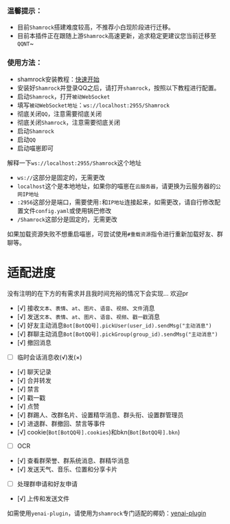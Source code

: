 ### 温馨提示：
- 目前`Shamrock`搭建难度较高，不推荐小白现阶段进行迁移。
- 目前本插件正在跟随上游`Shamrock`高速更新，追求稳定更建议您当前迁移至`QQNT`~

### 使用方法：

- shamrock安装教程：[快速开始](https://whitechi73.github.io/OpenShamrock/guide/getting-started.html)
- 安装好`Shamrock`并登录QQ之后，请打开`shamrock`，按照以下教程进行配置。
- 启动`Shamrock`，打开`被动WebSocket`
- 填写`被动WebSocket地址`：`ws://localhost:2955/Shamrock`
- 彻底关闭`QQ`，注意需要彻底关闭
- 彻底关闭`Shamrock`，注意需要彻底关闭
- 启动`Shamrock`
- 启动`QQ`
- 启动喵崽即可


解释一下`ws://localhost:2955/Shamrock`这个地址
- `ws://`这部分是固定的，无需更改
- `localhost`这个是本地地址，如果你的喵崽在`云服务器`，请更换为云服务器的`公网IP地址`
- `:2956`这部分是端口，需要使用`:`和`IP地址`连接起来，如需更改，请自行修改配置文件`config.yaml`或使用锅巴修改
- `/Shamrock`这部分是固定的，无需更改


如果加载资源失败不想重启喵崽，可尝试使用`#重载资源`指令进行重新加载好友、群聊等。

# 适配进度

没有注明的在下方的有需求并且我时间充裕的情况下会实现... 欢迎pr

- [√] 接收`文本`、`表情`、`at`、`图片`、`语音`、`视频`、`文件`消息
- [√] 发送`文本`、`表情`、`at`、`图片`、`语音`、`视频`、`戳一戳`消息
- [√] 好友主动消息`Bot[BotQQ号].pickUser(user_id).sendMsg("主动消息")`
- [√] 群聊主动消息`Bot[BotQQ号].pickGroup(group_id).sendMsg("主动消息")`
- [√] 撤回消息
- [ ] 临时会话消息收(√)发(×)
- [√] 聊天记录
- [√] 合并转发
- [√] 禁言
- [√] 戳一戳
- [√] 点赞
- [√] 群踢人、改群名片、设置精华消息、群头衔、设置群管理员
- [√] 进退群、群撤回、禁言等事件
- [√] cookie(`Bot[BotQQ号].cookies`)和bkn(`Bot[BotQQ号].bkn`)
- [ ] OCR
- [√] 查看群荣誉、群系统消息、群精华消息
- [√] 发送天气、音乐、位置和分享卡片
- [ ] 处理群申请和好友申请
- [√] 上传和发送文件

如需使用`yenai-plugin`，请使用为`shamrock`专门适配的椰奶：[yenai-plugin](https://github.com/Zyy955/yenai-plugin)